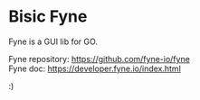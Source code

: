 # Bisic Fyne

Fyne is a GUI lib for GO.

Fyne repository: https://github.com/fyne-io/fyne <br/>
Fyne doc: https://developer.fyne.io/index.html

:)